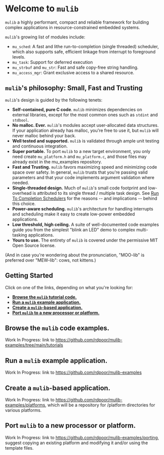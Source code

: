 # Welcome to `mulib`


`mulib` a highly performant, compact and reliable framework for building complex
applications in resource-constrained embedded systems.  

`mulib`'s growing list of modules include:
* `mu_sched`: A fast and lithe run-to-completion (single threaded) scheduler,
which also supports safe, efficient linkage from interrupt to foreground levels.
* `mu_task`: Support for deferred execution
* `mu_strbuf` and `mu_str`: Fast and safe copy-free string handling.
* `mu_access_mgr`: Grant exclusive access to a shared resource.

## `mulib`'s philosophy:  Small, Fast and Trusting

`mulib`'s design is guided by the following tenets:

* **Self-contained, pure C code**. `mulib` minimizes dependencies on external
libraries, except for the most common ones such as `stdint` and `stdbool`.
* **No malloc.  Ever.** `mulib`'s modules accept user-allocated data structures.
If your application already has malloc, you're free to use it, but `mulib` will
never malloc behind your back.
* **Well tested and supported.** `mulib` is validated through ample unit testing
and continuous integration.
* **Super portable.** To port `mulib` to a new target environment, you only
need create `mu_platform.h` and `mu_platform.c`, and those files may already exist
in the mu_examples repository.
* **Fast and Trusting.** `mulib` favors maximizing speed and minimizing code
space over safety.  In general, `mulib` trusts that you're passing valid
parameters and that your code implements argument validation where needed.
* **Single-threaded design.** Much of `mulib`'s small code footprint and
low-overhead is attributed to its single thread / multiple task design.
See [Run To Completion Schedulers](./docs/RunToCompletion.md)
for the reasons -- and implications -- behind this choice.
* **Power-aware scheduling.** `mulib`'s architecture for handling interrupts 
and scheduling make it easy to create low-power embedded applications. 
* **Low threshold, high ceiling.** A suite of well-documented code examples
guide you from the simplest "blink an LED" demo to complex multi-tasking
applications.
* **Yours to use.** The entirety of `mulib` is covered under the permissive MIT
Open Source license.

(And in case you're wondering about the pronunciation, "MOO-lib" is preferred
over "MEW-lib": cows, not kittens.)

## Getting Started

Click on one of the links, depending on what you're looking for:

* [**Browse the `mulib` tutorial code.**](#browse_tutorials)
* [**Run a `mulib` example application.**](#running_examples)
* [**Create a `mulib`-based application.**](#create_a_project)
* [**Port `mulib` to a new processor or platform.**](#porting_mulib)

## Browse the `mulib` code examples.<a name="browse_tutorials"></a>

Work In Progress: link to https://github.com/rdpoor/mulib-examples/tree/main/tutorials

## Run a `mulib` example application.<a name="running_examples"></a>

Work In Progress: link to https://github.com/rdpoor/mulib-examples

## Create a `mulib`-based application.<a name="create_a_project"></a>

Work In Progress: link to https://github.com/rdpoor/mulib-examples/platforms,
which will be a repository for /platform directories for various platforms.

## Port `mulib` to a new processor or platform.<a name="porting_mulib"></a>

Work In Progress: link to https://github.com/rdpoor/mulib-examples/porting,
suggest copying an existing platform and modifying it and/or using the template
files.
